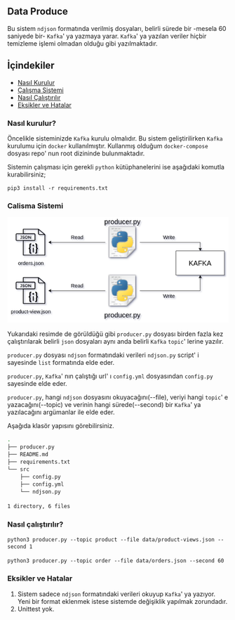 ## Data Produce

Bu sistem `ndjson` formatında verilmiş dosyaları, belirli sürede bir -mesela 60 saniyede bir- `Kafka`' ya yazmaya yarar. `Kafka`' ya yazılan veriler hiçbir temizleme işlemi olmadan olduğu gibi yazılmaktadır. 

## İçindekiler

* [Nasıl Kurulur](#nasıl-kurulur)
* [Çalışma Sistemi](#calisma-sistemi)
* [Nasıl Çalıştırılır](#nasıl-çalıştırılır)
* [Eksikler ve Hatalar](#eksikler-ve-hatalar)

### Nasıl kurulur?

Öncelikle sisteminizde `Kafka` kurulu olmalıdır. Bu sistem geliştirilirken `Kafka` kurulumu için `docker` kullanılmıştır. Kullanmış olduğum `docker-compose` dosyası repo' nun root dizininde bulunmaktadır.

Sistemin çalışması için gerekli `python` kütüphanelerini ise aşağıdaki komutla kurabilirsiniz;

```
pip3 install -r requirements.txt
```

### Calisma Sistemi

![diagram](img/diagram.png)

Yukarıdaki resimde de görüldüğü gibi `producer.py` dosyası birden fazla kez çalıştırılarak belirli `json` dosyaları aynı anda belirli `Kafka` `topic`' lerine yazılır.

`producer.py` dosyası `ndjson` formatındaki verileri `ndjson.py` script' i sayesinde `list` formatında elde eder.

`producer.py`, `Kafka`' nın çalıştığı url' ı `config.yml` dosyasından `config.py` sayesinde elde eder.

`producer.py`, hangi `ndjson` dosyasını okuyacağını(--file), veriyi hangi `topic`' e yazacağını(--topic) ve verinin hangi sürede(--second) bir  `Kafka`' ya yazılacağını argümanlar ile elde eder.

Aşağıda klasör yapısını görebilirsiniz.

```bash
.
├── producer.py
├── README.md
├── requirements.txt
└── src
    ├── config.py
    ├── config.yml
    └── ndjson.py

1 directory, 6 files
```

### Nasıl çalıştırılır?

```
python3 producer.py --topic product --file data/product-views.json --second 1

python3 producer.py --topic order --file data/orders.json --second 60
```


### Eksikler ve Hatalar

1. Sistem sadece `ndjson` formatındaki verileri okuyup `Kafka`' ya yazıyor. Yeni bir format eklenmek istese sistemde değişiklik yapılmak zorundadır.
2. Unittest yok.